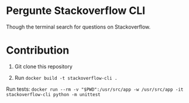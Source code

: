 # Pergunte Stackoverflow CLI

Though the terminal search for questions on Stackoverflow.

# Contribution

1. Git clone this repository

2. Run `docker build -t stackoverflow-cli .`

Run tests: `docker run --rm -v "$PWD":/usr/src/app -w /usr/src/app -it stackoverflow-cli python -m unittest`
